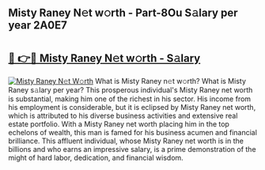 ## Misty Raney N𝚎t w𝚘rth - Part-8Ou S𝚊lary per year 2A0E7

# <h2><a href="http://gc4g0i3.nevu.top/?p=Misty+Raney">🔗 👉🔴 Misty Raney N𝚎t w𝚘rth - S𝚊lary</a></h2>

[![Misty Raney N𝚎t W𝚘rth](https://i.imgur.com/Oavwk0R.jpeg)](http://gc4g0i3.nevu.top/?p=Misty+Raney)
What is Misty Raney n𝚎t w𝚘rth? What is Misty Raney s𝚊lary per year?
This prosperous individual's Misty Raney net worth is substantial, making him one of the richest in his sector. His income from his employment is considerable, but it is eclipsed by Misty Raney net worth, which is attributed to his diverse business activities and extensive real estate portfolio. With a Misty Raney net worth placing him in the top echelons of wealth, this man is famed for his business acumen and financial brilliance. This affluent individual, whose Misty Raney net worth is in the billions and who earns an impressive salary, is a prime demonstration of the might of hard labor, dedication, and financial wisdom.
